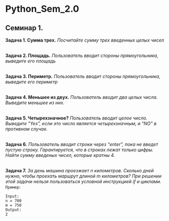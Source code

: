 # Python_Sem_2.0
## Семинар 1.
**Задача 1. Сумма трех.** *Посчитайте сумму трех введенных целых чисел* <br>
<br>

**Задача 2. Площадь.** *Пользователь вводит стороны прямоугольника, выведите его площадь* <br>
<br>

**Задача 3. Периметр.** *Пользователь вводит стороны прямоугольника, выведите его периметр* <br>
<br>

**Задача 4. Меньшее из двух.** *Пользователь вводит два целых числа. Выведите меньшее из них.* <br>
<br>

**Задача 5. Четырехзначное?** *Пользователь вводит целое число. Выведите "Yes", если это число является четырехзначным, и "NO" в противном случае.* <br>
<br>

**Задача 6.** *Пользователь вводит строки через "enter", пока не введет пустую строку. Гарантируется, что в строках лежат только цифры. Найти сумму введеных чисел, которые кратны 4.* <br>
<br> 

**Задача 7.** *За день машина проезжает n километров. Сколько дней нужно, чтобы проехать маршрут длиной m километров? При решении этой задачи нельзя пользоваться условной инструкцией if и циклами.* <br>
`Пример`:
```
Input:
n = 700
m = 750
Output:
2
``` 
<br>
